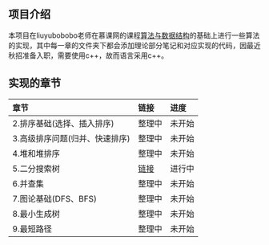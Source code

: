 ## 项目介绍
本项目在liuyubobobo老师在慕课网的课程[算法与数据结构](https://coding.imooc.com/class/chapter/71.html#Anchor)的基础上进行一些算法的实现，其中每一章的文件夹下都会添加理论部分笔记和对应实现的代码，因最近秋招准备入职，需要使用c++，故而语言采用c++。

## 实现的章节

| 章节      |     链接 |进度|
| :-------- | :--------|:--------|
| 2.排序基础(选择、插入排序)     |   整理中 |未开始|
| 3.高级排序问题(归并、快速排序)    |   整理中 |未开始|
| 4.堆和堆排序     |   整理中 |未开始|
| 5.二分搜索树     |   [链接](https://github.com/jawhiow/algorithm-cpp/tree/master/UnionFind) |进行中|
| 6.并查集     |   整理中 |未开始|
| 7.图论基础(DFS、BFS)    |   整理中 |未开始|
| 8.最小生成树     |   整理中 |未开始|
| 9.最短路径     |   整理中 |未开始|